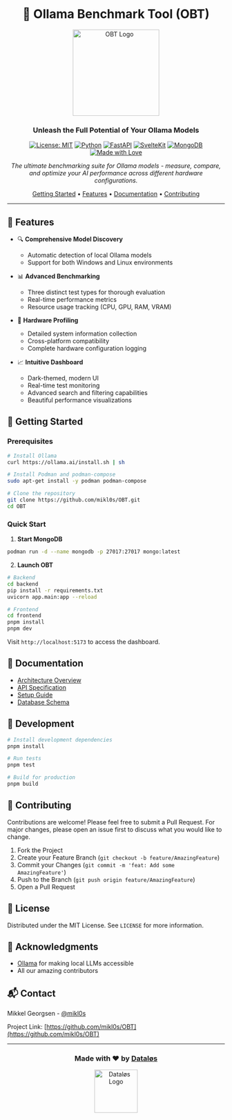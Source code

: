 <div align="center">

# 🚀 Ollama Benchmark Tool (OBT)

<img src="docs/assets/obt-logo.png" alt="OBT Logo" width="200"/>

### Unleash the Full Potential of Your Ollama Models

[![License: MIT](https://img.shields.io/badge/License-MIT-yellow.svg)](https://opensource.org/licenses/MIT)
[![Python](https://img.shields.io/badge/Python-3.10%2B-blue)](https://www.python.org/)
[![FastAPI](https://img.shields.io/badge/FastAPI-0.100%2B-009688.svg)](https://fastapi.tiangolo.com)
[![SvelteKit](https://img.shields.io/badge/SvelteKit-2.0%2B-FF3E00.svg)](https://kit.svelte.dev)
[![MongoDB](https://img.shields.io/badge/MongoDB-6.0%2B-47A248.svg)](https://www.mongodb.com/)
[![Made with Love](https://img.shields.io/badge/Made%20with-❤️-red.svg)](https://github.com/mikl0s/OBT)

*The ultimate benchmarking suite for Ollama models - measure, compare, and optimize your AI performance across different hardware configurations.*

[Getting Started](#getting-started) •
[Features](#features) •
[Documentation](#documentation) •
[Contributing](#contributing)

</div>

---

## 🌟 Features

- 🔍 **Comprehensive Model Discovery**
  - Automatic detection of local Ollama models
  - Support for both Windows and Linux environments

- 📊 **Advanced Benchmarking**
  - Three distinct test types for thorough evaluation
  - Real-time performance metrics
  - Resource usage tracking (CPU, GPU, RAM, VRAM)

- 💾 **Hardware Profiling**
  - Detailed system information collection
  - Cross-platform compatibility
  - Complete hardware configuration logging

- 📈 **Intuitive Dashboard**
  - Dark-themed, modern UI
  - Real-time test monitoring
  - Advanced search and filtering capabilities
  - Beautiful performance visualizations

## 🚀 Getting Started

### Prerequisites

```bash
# Install Ollama
curl https://ollama.ai/install.sh | sh

# Install Podman and podman-compose
sudo apt-get install -y podman podman-compose

# Clone the repository
git clone https://github.com/mikl0s/OBT.git
cd OBT
```

### Quick Start

1. **Start MongoDB**
```bash
podman run -d --name mongodb -p 27017:27017 mongo:latest
```

2. **Launch OBT**
```bash
# Backend
cd backend
pip install -r requirements.txt
uvicorn app.main:app --reload

# Frontend
cd frontend
pnpm install
pnpm dev
```

Visit `http://localhost:5173` to access the dashboard.

## 📖 Documentation

- [Architecture Overview](docs/architecture.md)
- [API Specification](docs/api-spec.md)
- [Setup Guide](docs/setup-guide.md)
- [Database Schema](docs/database-schema.md)

## 🔧 Development

```bash
# Install development dependencies
pnpm install

# Run tests
pnpm test

# Build for production
pnpm build
```

## 🤝 Contributing

Contributions are welcome! Please feel free to submit a Pull Request. For major changes, please open an issue first to discuss what you would like to change.

1. Fork the Project
2. Create your Feature Branch (`git checkout -b feature/AmazingFeature`)
3. Commit your Changes (`git commit -m 'feat: Add some AmazingFeature'`)
4. Push to the Branch (`git push origin feature/AmazingFeature`)
5. Open a Pull Request

## 📜 License

Distributed under the MIT License. See `LICENSE` for more information.

## 🙏 Acknowledgments

- [Ollama](https://ollama.ai) for making local LLMs accessible
- All our amazing contributors

## 📬 Contact

Mikkel Georgsen - [@mikl0s](https://github.com/mikl0s)

Project Link: [https://github.com/mikl0s/OBT](https://github.com/mikl0s/OBT)

---

<div align="center">

### Made with ❤️ by [Dataløs](https://github.com/mikl0s)

<img src="docs/assets/datalos-logo.png" alt="Dataløs Logo" width="100"/>

</div>
